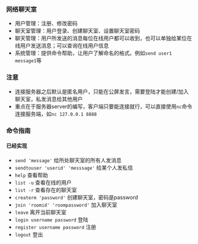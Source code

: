 ### 网络聊天室
- 用户管理：注册、修改密码
- 聊天室管理：用户登录、创建聊天室、设置聊天室密码
- 聊天管理：用户所发送的消息每位在线用户都可以收到，也可以单独给某位在线用户发送消息；可以查询在线用户信息
- 系统管理：提供命令帮助，让用户了解命名的格式。例如`send user1 message1`等 

### 注意
- 连接服务器之后默认是匿名用户，只能在公屏发言，需要登陆才能创建/加入聊天室，私发消息给其他用户
- 重点在于服务器server的编写，客户端只要能连接就行，可以直接使用`nc`命令连接服务端，如`nc 127.0.0.1 8888`


### 命令指南
#### 已经实现
- `send 'message'`        给所处聊天室的所有人发消息
- `sendtouser 'userid' 'messsage'`    给某个人发私信
- `help`                  查看帮助
- `list -u`               查看在线的用户
- `list -r`               查看存在的聊天室
- `createrm 'password'`   创建聊天室，密码是password
- `join 'roomid' 'roompassword'`  加入聊天室
- `leave`                 离开当前聊天室
- `login username password`     登陆
- `register username password`  注册
- `logout`          登出

